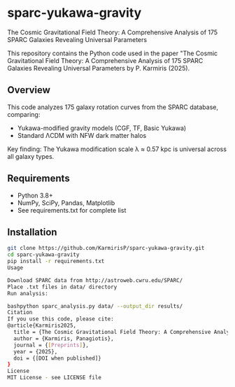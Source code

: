 # sparc-yukawa-gravity
The Cosmic Gravitational Field Theory: A Comprehensive Analysis of 175 SPARC Galaxies Revealing Universal Parameters

This repository contains the Python code used in the paper "The Cosmic Gravitational Field Theory: A Comprehensive Analysis of 175 SPARC Galaxies Revealing Universal Parameters by P. Karmiris (2025).

## Overview

This code analyzes 175 galaxy rotation curves from the SPARC database, comparing:
- Yukawa-modified gravity models (CGF, TF, Basic Yukawa)  
- Standard ΛCDM with NFW dark matter halos

Key finding: The Yukawa modification scale λ ≈ 0.57 kpc is universal across all galaxy types.

## Requirements

- Python 3.8+
- NumPy, SciPy, Pandas, Matplotlib
- See requirements.txt for complete list

## Installation

```bash
git clone https://github.com/KarmirisP/sparc-yukawa-gravity.git
cd sparc-yukawa-gravity
pip install -r requirements.txt
Usage

Download SPARC data from http://astroweb.cwru.edu/SPARC/
Place .txt files in data/ directory
Run analysis:

bashpython sparc_analysis.py data/ --output_dir results/
Citation
If you use this code, please cite:
@article{Karmiris2025,
  title = {The Cosmic Gravitational Field Theory: A Comprehensive Analysis of 175 SPARC Galaxies Revealing Universal Parameters},
  author = {Karmiris, Panagiotis},
  journal = {[Preprints]},
  year = {2025},
  doi = {[DOI when published]}
}
License
MIT License - see LICENSE file
